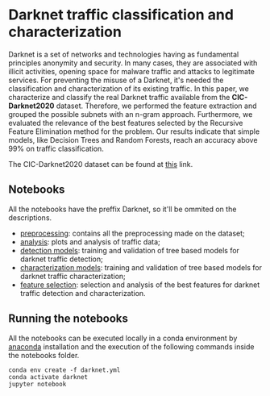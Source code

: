 # Darknet traffic classification and characterization

Darknet is a set of networks and technologies having as fundamental principles anonymity and security. In many cases, they are associated with illicit activities, opening space for malware traffic and attacks to legitimate services. For preventing the misuse of a Darknet, it's needed the classification and characterization of its existing traffic. In this paper, we characterize and classify the real Darknet traffic available from the **CIC-Darknet2020** dataset. Therefore, we performed the feature extraction and grouped the possible subnets with an n-gram approach.  Furthermore, we evaluated the relevance of the best features selected by the Recursive Feature Elimination method for the problem. Our results indicate that simple models, like Decision Trees and Random Forests, reach an accuracy above 99% on traffic classification.

The CIC-Darknet2020 dataset can be found at [this](https://www.unb.ca/cic/datasets/darknet2020.html) link.

## Notebooks

All the notebooks have the preffix Darknet, so it'll be ommited on the descriptions.

- [preprocessing](https://github.com/mateus558/Darknet-traffic-classification/blob/main/Darknet%20-%20preprocessing.ipynb): contains all the preprocessing made on the dataset;
- [analysis](https://github.com/mateus558/Darknet-traffic-classification/blob/main/Darknet%20-%20analysis.ipynb): plots and analysis of traffic data;
- [detection models](https://github.com/mateus558/Darknet-traffic-classification/blob/main/Darknet%20-%20detection%20models.ipynb): training and validation of tree based models for darknet traffic detection;
- [characterization models](https://github.com/mateus558/Darknet-traffic-classification/blob/main/Darknet%20-%20characterization%20models.ipynb): training and validation of tree based models for darknet traffic characterization;
- [feature selection](https://github.com/mateus558/Darknet-traffic-classification/blob/main/Darknet%20-%20feature%20selection.ipynb): selection and analysis of the best features for darknet traffic detection and characterization. 

## Running the notebooks

All the notebooks can be executed locally in a conda environment by [anaconda](www.anaconda.com) installation and the execution of the following commands inside the notebooks folder.

```
conda env create -f darknet.yml
conda activate darknet
jupyter notebook
```
